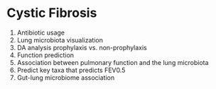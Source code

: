 # Cystic Fibrosis
1. Antibiotic usage
2. Lung microbiota visualization
3. DA analysis prophylaxis vs. non-prophylaxis
4. Function prediction
5. Association between pulmonary function and the lung microbiota
6. Predict key taxa that predicts FEV0.5
7. Gut-lung microbiome association
